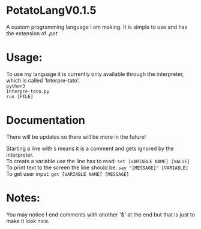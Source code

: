 # PotatoLangV0.1.5
A custom programming language I am making. It is simple to use and has the extension of <em>.pot</em>

# Usage:
To use my language it is currently only available through the interpreter, which is called 'Interpre-tato'.
</br> 
<code>python3 Interpre-tato.py</code>
</br>
<code>run [FILE]</code>

# Documentation
There will be updates so there will be more in the future!

Starting a line with <code>$</code> means it is a comment and gets ignored by the interpreter.
</br>
To create a variable use the line has to read: <code>set [VARIABLE NAME] [VALUE]</code>
</br>
To print text to the screen the line should be: <code>say "[MESSAGE]" [VARIABLE]</code>
</br>
To get user input: <code>get [VARIABLE NAME] [MESSAGE]</code>

  
# Notes:
  You may notice I end comments with another '$' at the end but that is just to make it look nice.
